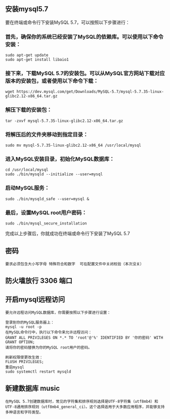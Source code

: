 ## 安装mysql5.7
要在终端或命令行下安装MySQL 5.7，可以按照以下步骤进行：

### 首先，确保你的系统已经安装了MySQL的依赖库。可以使用以下命令安装：
    sudo apt-get update
    sudo apt-get install libaio1
### 接下来，下载MySQL 5.7的安装包。可以从MySQL官方网站下载对应版本的安装包，或者使用以下命令下载：
    wget https://dev.mysql.com/get/Downloads/MySQL-5.7/mysql-5.7.35-linux-glibc2.12-x86_64.tar.gz
### 解压下载的安装包：
    tar -zxvf mysql-5.7.35-linux-glibc2.12-x86_64.tar.gz
### 将解压后的文件夹移动到指定目录：
    sudo mv mysql-5.7.35-linux-glibc2.12-x86_64 /usr/local/mysql
### 进入MySQL安装目录，初始化MySQL数据库：
    cd /usr/local/mysql
    sudo ./bin/mysqld --initialize --user=mysql
### 启动MySQL服务：
    sudo ./bin/mysqld_safe --user=mysql &
### 最后，设置MySQL root用户密码：
    sudo ./bin/mysql_secure_installation
完成以上步骤后，你就成功在终端或命令行下安装了MySQL 5.7

## 密码
    要求必须包含大小写字母 特殊符合和数字  可在配置文件中关闭校验（本次没关）
## 防火墙放行 3306 端口

## 开启mysql远程访问
    要允许远程访问MySQL数据库，你需要按照以下步骤进行设置：
    
    登录到你的MySQL服务器上：
    mysql -u root -p
    在MySQL命令行中，执行以下命令来允许远程访问：
    GRANT ALL PRIVILEGES ON *.* TO 'root'@'%' IDENTIFIED BY '你的密码' WITH GRANT OPTION;
    请将你的密码替换为你的MySQL root用户的密码。
    
    刷新权限使更改生效：
    FLUSH PRIVILEGES;
    重启mysql
    sudo systemctl restart mysqld

## 新建数据库 music
    在MySQL 5.7创建数据库时，常见的字符集和排序规则选择是UTF-8字符集（utf8mb4）和UTF-8通用排序规则（utf8mb4_general_ci）。这个选择适用于大多数应用程序，并能够支持多种语言和字符类型。
